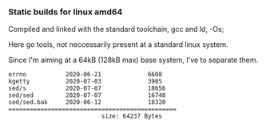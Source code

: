 ### Static builds for linux amd64

Compiled and linked with the standard toolchain, gcc and ld,  -Os;

Here go tools, not neccessarily present at a standard linux system.

Since I'm aiming at a 64kB (128kB max) base system, I've to separate them.


```
errno           2020-06-21             6608
kgetty          2020-07-03             3905
sed/s           2020-07-07             18656
sed/sed         2020-07-07             16748
sed/sed.bak     2020-06-12             18320
===============================================
                          size: 64237 Bytes
```
